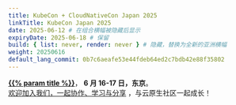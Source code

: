 ```yaml
---
title: KubeCon + CloudNativeCon Japan 2025
linkTitle: KubeCon Japan 2025
date: 2025-06-12 # 在组合横幅被隐藏后显示
expiryDate: 2025-06-18 # 保留
build: { list: never, render: never } # 隐藏，替换为全新的亚洲横幅
weight: 20250616
default_lang_commit: 0b7c6aeafe53e44fdeb64ed2c7bdb42e88f35802
---
```


<i class="fas fa-bullhorn"></i> [**{{% param title %}}**][LF]，
**<span class="text-nowrap">6 月 16-17 日，</span>东京**。
<span class="d-none d-md-inline"><br></span>[欢迎加入我们，一起协作、学习与分享][blog]
<span class="d-none d-sm-inline">，与云原生社区一起成长</span>！

[blog]: /blog/2025/kubecon-japan/
[LF]: https://events.linuxfoundation.org/kubecon-cloudnativecon-japan/register/?utm_source=opentelemetry&utm_medium=all&utm_campaign=KubeCon-Japan-2025&utm_content=slim-banner
